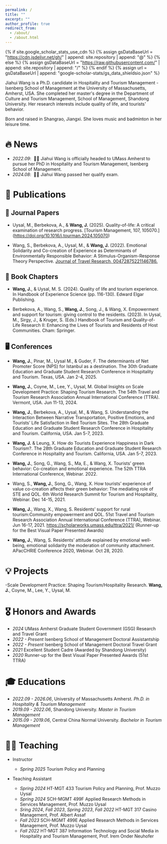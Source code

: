 ```yaml
---
permalink: /
title: ""
excerpt: ""
author_profile: true
redirect_from: 
  - /about/
  - /about.html
---
```


{% if site.google_scholar_stats_use_cdn %}
{% assign gsDataBaseUrl = "https://cdn.jsdelivr.net/gh/" | append: site.repository | append: "@" %}
{% else %}
{% assign gsDataBaseUrl = "https://raw.githubusercontent.com/" | append: site.repository | append: "/" %}
{% endif %}
{% assign url = gsDataBaseUrl | append: "google-scholar-stats/gs_data_shieldsio.json" %}

<span class='anchor' id='about-me'></span>

Jiahui Wang is a Ph.D. candidate in Hospitality and Tourism Management - Isenberg School of Management at the University of Massachusetts, Amherst, USA. She completed her master's degree in the Department of Culture and Tourism Management, School of Management, Shandong University. Her research interests include quality of life, and tourists' behavior.

Born and raised in Shangrao, Jiangxi. She loves music and badminton in her leisure time.

# 🔥 News
- *2022.09*: &nbsp;🎉🎉 Jiahui Wang is officially headed to UMass Amherst to pursue her PhD in Hospitality and Tourism Management, Isenberg School of Management.
- *2024.08*: &nbsp;🎉🎉 Jiahui Wang passed her qualify exam.
<!-- - *2022.02*: &nbsp;🎉🎉 Lorem ipsum dolor sit amet, consectetur adipiscing elit. Vivamus ornare aliquet ipsum, ac tempus justo dapibus sit amet.  -->

# 📢 Publications

## 📝 Journal Papers 

<!-- <div class='paper-box'><div class='paper-box-image'><div><div class="badge">CVPR 2016</div><img src='images/500x300.png' alt="sym" width="100%"></div></div>
<div class='paper-box-text' markdown="1"> -->

- Uysal, M., Berbekova, A., & **Wang, J.** (2025). Quality-of-life: A critical examination of research progress. [Tourism Management, 107, 105070.] (https://doi.org/10.1016/j.tourman.2024.105070)
  
- Wang, S., Berbekova, A., Uysal, M., & **Wang, J.** (2022). Emotional Solidarity and Co-creation of Experience as Determinants of Environmentally Responsible Behavior: A Stimulus-Organism-Response Theory Perspective. [Journal of Travel Research, 00472875221146786.](https://doi.org/10.1177/00472875221146786)

  
<!-- [**Project**](https://scholar.google.com/citations?view_op=view_citation&hl=zh-CN&user=DhtAFkwAAAAJ&citation_for_view=DhtAFkwAAAAJ:ALROH1vI_8AC) <strong><span class='show_paper_citations' data='DhtAFkwAAAAJ:ALROH1vI_8AC'></span></strong> -->

<!-- </div>
</div> -->

## 📖 Book Chapters
<!--
- **Wang, J.**, & Ulker, E. (2025) Theory of planned behavior in tourism and hospitality. In Theories and Models in Tourism and Hospitality Research (pp. ). CABI.

- **Wang, J.**, Berbekova, A., & Uysal M. Enhancing competitiveness of SMEs: The role of sustainability and quality of life. In Competitiveness of SMEs in Hospitality and Tourism: A Multidisciplinary Approach (pp. ).  

- Uysal, M., & **Wang, J.** (2025). Quality of life and cultural and heritage tourism. In X. Matteucci & S. Moretti (Eds.), The future of cultural tourism (pp. [insert page range]). Channel View Publications. -->

- **Wang, J.**, & Uysal, M. S. (2024). Quality of life and tourism experience. In Handbook of Experience Science (pp. 116-130). Edward Elgar Publishing.
  
- Berbekova, A., Wang, S., **Wang, J.**, Song, J., & Wang, X. Empowerment and support for tourism: giving control to the residents. (2023). In Uysal, M., Sirgy, J., & Kruger, S. (Eds.) Handbook of Tourism and Quality-of-Life Research II: Enhancing the Lives of Tourists and Residents of Host Communities. Cham: Springer.


## 🖥️ Conferences
<!--
- Uysal M., **Wang, J.**, Pinar, M., Guder, F. Predictors of Net Promoter Scores (NPS) of recommending Istanbul as a historical, cultural, or vacation destination. The 6th Conference on Managing Tourism Across Continents (MTCON 2025). Istanbul, Turkey. Apr 30 - May 3, 2025.
  
- Pinar, M., Uysal M., **Wang, J.**, Guder, F. Examining Net Promoter Score (NPS) for Visiting a Destination: A Study of Istanbul, Turkiye.  The 12th Advances in Hospitality and Tourism Marketing and Management conference. Faro, Portugal. Jun 30 - July 4, 2025. -->

- **Wang, J.**, Pinar, M., Uysal M., & Guder, F. The determinants of Net Promoter Score (NPS) for Istanbul as a destination. The 30th Graduate Education and Graduate Student Research Conference in Hospitality and Tourism. Texas, USA. Jan 2-4, 2025.

- **Wang, J.**, Coyne, M., Lee, Y., Uysal, M. Global Insights on Scale Development Practice: Shaping Tourism Research. The 54th Travel and Tourism Research Association Annual International Conference (TTRA). Vermont, USA. Jun 11-13, 2024.

- **Wang, J.**, Berbekova, A., Uysal, M., & Wang, S. Understanding the Interaction Between Narrative Transportation, Positive Emotions, and Tourists’ Life Satisfaction in Red Tourism Sites. The 28th Graduate Education and Graduate Student Research Conference in Hospitality and Tourism. California, USA. Jan 5-7, 2023. 

- **Wang, J.** & Leung, X. How do Tourists Experience Happiness in Dark Tourism?. The 28th Graduate Education and Graduate Student Research Conference in Hospitality and Tourism. California, USA. Jan 5-7, 2023.

- **Wang, J.**, Song, G., Wang, S., Ma, E., & Wang, X. Tourists’ green behavior: Co-creation and emotional experience. The 52th TTRA International Conference, Webinar. 2022.

- Wang, S., **Wang, J.**, Song, G., Wang, X. How tourists’ experience of value co-creation affects their green behavior: The mediating role of STE and QOL. 6th World Research Summit for Tourism and Hospitality, Webinar. Dec 14-15, 2021. 

- **Wang, J.**, Wang, X., Wang, S. Residents’ support for rural tourism:Community empowerment and QOL. 51st Travel and Tourism Research Association Annual International Conference (TTRA), Webinar. Jun 16-17, 2021. https://scholarworks.umass.edu/ttra/2021/ (Runner-up for the Best Visual Paper Presented Awards)

- **Wang, J.**, Wang, S. Residents’ attitude explained by emotional well-being, emotional solidarity the moderation of community attachment. APacCHRIE Conference 2020, Webinar. Oct 28, 2020.

# 💡 Projects
  
-Scale Development Practice: Shaping Tourism/Hospitality Research. **Wang, J.**, Coyne, M., Lee, Y., Uysal, M.

<!-- -Dual pathways of dark tourism’s impact on happiness: The mediating role of mixed emotions. **Wang, J.**, Leung, X., Song, X. 
- Selection of important features and predicting menu choice using machine learning techniques. **Jiahui Wang**, Irem Onder, Yifeng Liang, & Muzzo Uysal.-->


# 🎖 Honors and Awards

- *2024* UMass Amherst Graduate Student Government (GSG) Research and Travel Grant
- *2022 - Present* Isenberg School of Management Doctoral Assistantship
- *2022 - Present* Isenberg School of Management Doctoral Travel Grant
- *2021* Excellent Student Cadre (Awarded by Shandong University)
- *2020* Runner-up for the Best Visual Paper Presented Awards (51st TTRA)

# 🎓 Educations
- *2022.09 - 2026.06*, University of Massachusetts Amherst. *Ph.D. in Hospitality & Tourism Management*
- *2019.09 - 2022.06*, Shandong University. *Master in Tourism Management*
- *2015.09 - 2019.06*, Central China Normal University. *Bachelor in Tourism Management*

# 👩‍🏫 Teaching

- Instructor
  - *Spring 2025* Tourism Policy and Planning
  
- Teaching Assistant
  - *Spring 2024* HT-MGT 433 Tourism Policy and Planning, Prof. Muzzo Uysal
  - *Spring 2024* SCH-MGMT 499F Applied Research Methods in Services Management, Prof. Muzzo Uysal
  - *Sring 2024*, *Fall 2023*, *Spring 2023*, *Fall 2022* HT-MGT 317 Casino Management, Prof. Albert Assaf
  - *Fall 2023* SCH-MGMT 499E Applied Research Methods in Services Management, Prof. Muzzo Uysal
  - *Fall 2022* HT-MGT 387 Information Technology and Social Media in Hospitality and Tourism Management, Prof. Irem Onder Neuhofer
